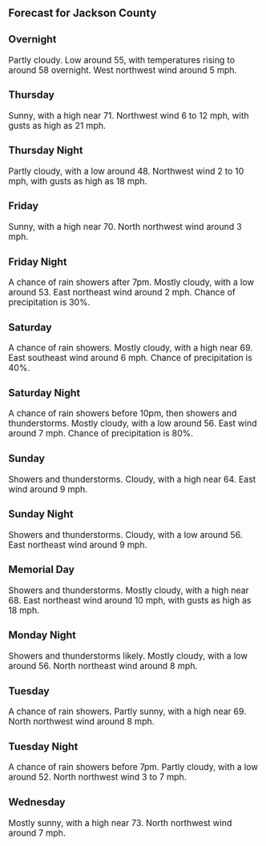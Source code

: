 <div>
   <h2>Forecast for Jackson County</h2>
   <p>
      <div style="font-size:120%">
         <h3>Overnight</h3>Partly cloudy. Low around 55, with temperatures rising to around 58 overnight. West northwest wind around 5 mph.<br></div>
   </p>
   <p>
      <div style="font-size:120%">
         <h3>Thursday</h3>Sunny, with a high near 71. Northwest wind 6 to 12 mph, with gusts as high as 21 mph.<br></div>
   </p>
   <p>
      <div style="font-size:120%">
         <h3>Thursday Night</h3>Partly cloudy, with a low around 48. Northwest wind 2 to 10 mph, with gusts as high as 18 mph.<br></div>
   </p>
   <p>
      <div style="font-size:120%">
         <h3>Friday</h3>Sunny, with a high near 70. North northwest wind around 3 mph.<br></div>
   </p>
   <p>
      <div style="font-size:120%">
         <h3>Friday Night</h3>A chance of rain showers after 7pm. Mostly cloudy, with a low around 53. East northeast wind around 2 mph. Chance of precipitation
         is 30%.<br></div>
   </p>
   <p>
      <div style="font-size:120%">
         <h3>Saturday</h3>A chance of rain showers. Mostly cloudy, with a high near 69. East southeast wind around 6 mph. Chance of precipitation is
         40%.<br></div>
   </p>
   <p>
      <div style="font-size:120%">
         <h3>Saturday Night</h3>A chance of rain showers before 10pm, then showers and thunderstorms. Mostly cloudy, with a low around 56. East wind around
         7 mph. Chance of precipitation is 80%.<br></div>
   </p>
   <p>
      <div style="font-size:120%">
         <h3>Sunday</h3>Showers and thunderstorms. Cloudy, with a high near 64. East wind around 9 mph.<br></div>
   </p>
   <p>
      <div style="font-size:120%">
         <h3>Sunday Night</h3>Showers and thunderstorms. Cloudy, with a low around 56. East northeast wind around 9 mph.<br></div>
   </p>
   <p>
      <div style="font-size:120%">
         <h3>Memorial Day</h3>Showers and thunderstorms. Mostly cloudy, with a high near 68. East northeast wind around 10 mph, with gusts as high as 18
         mph.<br></div>
   </p>
   <p>
      <div style="font-size:120%">
         <h3>Monday Night</h3>Showers and thunderstorms likely. Mostly cloudy, with a low around 56. North northeast wind around 8 mph.<br></div>
   </p>
   <p>
      <div style="font-size:120%">
         <h3>Tuesday</h3>A chance of rain showers. Partly sunny, with a high near 69. North northwest wind around 8 mph.<br></div>
   </p>
   <p>
      <div style="font-size:120%">
         <h3>Tuesday Night</h3>A chance of rain showers before 7pm. Partly cloudy, with a low around 52. North northwest wind 3 to 7 mph.<br></div>
   </p>
   <p>
      <div style="font-size:120%">
         <h3>Wednesday</h3>Mostly sunny, with a high near 73. North northwest wind around 7 mph.<br></div>
   </p>
</div>
